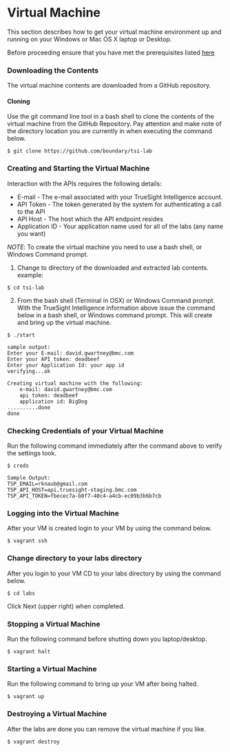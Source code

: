 Virtual Machine
===============

This section describes how to get your virtual machine environment up and running on
your Windows or Mac OS X laptop or Desktop.

Before proceeding ensure that you have met the prerequisites listed [here](prerequisites.md)

### Downloading the Contents

The virtual machine contents are downloaded from a GitHub repository.

#### Cloning

Use the git command line tool in a bash shell to clone the contents of the virtual machine
from the GitHub Repository. Pay attention and make note of the directory location you are currently in when executing the command below.

```
$ git clone https://github.com/boundary/tsi-lab
```

### Creating and Starting the Virtual Machine

Interaction with the APIs requires the following details:

- E-mail - The e-mail associated with your TrueSight Intelligence account.
- API Token - The token generated by the system for authenticating a call to the API
- API Host - The host which the API endpoint resides
- Application ID - Your application name used for all of the labs  (any name you want)

_NOTE_: To create the virtual machine you need to use a bash shell, or Windows Command prompt.

1. Change to directory of the downloaded and extracted lab contents. example:
```
$ cd tsi-lab
```
2. From the bash shell (Terminal in OSX) or Windows Command prompt.
With the TrueSight Intelligence information above issue the command below in a bash shell,
or Windows command prompt. This will create and bring up the virtual machine.
```
$ ./start

sample output:
Enter your E-mail: david.gwartney@bmc.com
Enter your API token: deadbeef
Enter your Application Id: your app id
verifying...ok

Creating virtual machine with the following:
    e-mail: david.gwartney@bmc.com
    api token: deadbeef
    application id: BigDog
..........done
done
```

### Checking Credentials of your Virtual Machine

Run the following command immediately after the command above to verify the settings took.
```
$ creds

Sample Output:
TSP_EMAIL=rknaub@gmail.com
TSP_API_HOST=api.truesight-staging.bmc.com
TSP_API_TOKEN=fbecec7a-b0f7-40c4-a4cb-ec09b3b6b7cb
```


### Logging into the Virtual Machine
After your VM is created login to your VM by using the command below.
```
$ vagrant ssh
```

### Change directory to your labs directory
After you login to your VM CD to your labs directory by using the command below.
```
$ cd labs
```
Click Next (upper right) when completed.

### Stopping a Virtual Machine

Run the following command before shutting down you laptop/desktop.
```
$ vagrant halt
```

### Starting a Virtual Machine

Run the following command to bring up your VM after being halted.
```
$ vagrant up
```

### Destroying a Virtual Machine
After the labs are done you can remove the virtual machine if you like.
```
$ vagrant destroy
```
